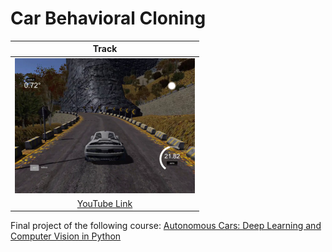 # Car Behavioral Cloning

|Track|
|:--------:|
|[![Track](images/track.png)](https://youtu.be/-YOy0YLsNuk)|
|[YouTube Link](https://youtu.be/-YOy0YLsNuk)|

Final project of the following course: [Autonomous Cars: Deep Learning and Computer Vision in Python ](https://www.udemy.com/course/applied-deep-learningtm-the-complete-self-driving-car-course/)